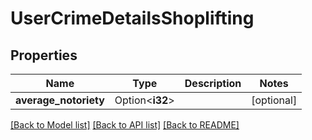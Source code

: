 # UserCrimeDetailsShoplifting

## Properties

Name | Type | Description | Notes
------------ | ------------- | ------------- | -------------
**average_notoriety** | Option<**i32**> |  | [optional]

[[Back to Model list]](../README.md#documentation-for-models) [[Back to API list]](../README.md#documentation-for-api-endpoints) [[Back to README]](../README.md)


